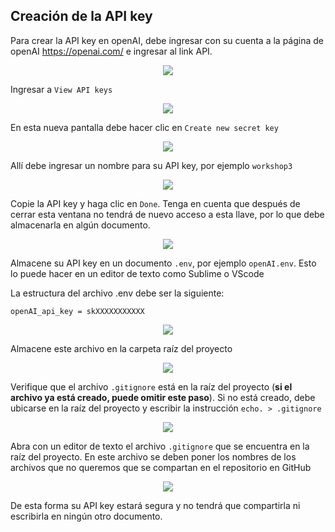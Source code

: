 ## Creación de la API key

Para crear la API key en openAI, debe ingresar con su cuenta a la página de openAI https://openai.com/ e ingresar al link API.

 <div align="center">
  <a>
    <img src="imgs/key1.png">
  </a>
  </div>

Ingresar a ``View API keys`` 

   <div align="center">
  <a>
    <img src="imgs/key2.png">
  </a>
  </div>

  En esta nueva pantalla debe hacer clic en ``Create new secret key`` 

   <div align="center">
  <a>
    <img src="imgs/key3.png">
  </a>
  </div>

  Allí debe ingresar un nombre para su API key, por ejemplo ``workshop3``
  
   <div align="center">
  <a>
    <img src="imgs/key4.png">
  </a>
  </div>

Copie la API key y haga clic en ``Done``. Tenga en cuenta que después de cerrar esta ventana no tendrá de nuevo acceso a esta llave, por lo que debe almacenarla en algún documento.

   <div align="center">
  <a>
    <img src="imgs/key5.png">
  </a>
  </div>

Almacene su API key en un documento ``.env``, por ejemplo ``openAI.env``. Esto lo puede hacer en un editor de texto como Sublime o VScode 

La estructura del archivo .env debe ser la siguiente:

````shell
openAI_api_key = skXXXXXXXXXXX
````

   <div align="center">
  <a>
    <img src="imgs/key6.png">
  </a>
  </div>
  
Almacene este archivo en la carpeta raíz del proyecto

   <div align="center">
  <a>
    <img src="imgs/key7.png">
  </a>
  </div>

Verifique que el archivo ``.gitignore`` está en la raíz del proyecto (__si el archivo ya está creado, puede omitir este paso__). Si no está creado, debe ubicarse en la raíz del proyecto y escribir la instrucción ``echo. > .gitignore``

 <div align="center">
  <a>
    <img src="imgs/key7_5.PNG">
  </a>
 </div>

Abra con un editor de texto el archivo ``.gitignore`` que se encuentra en la raíz del proyecto. En este archivo se deben poner los nombres de los archivos que no queremos que se compartan en el repositorio en GitHub

   <div align="center">
  <a>
    <img src="imgs/key8.png">
  </a>
  </div>

  De esta forma su API key estará segura y no tendrá que compartirla ni escribirla en ningún otro documento.

